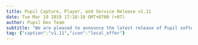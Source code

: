 ```yaml
---
title: Pupil Capture, Player, and Service Release v1.11
date: Tue Mar 19 2019 17:18:10 GMT+0700 (+07)
author: Pupil Dev Team
subtitle: "We are pleased to announce the latest release of Pupil software v1.11..."
tag: {"caption":"v1.11","icon":"local_offer"}
---
```


<script src="//cdn.rawgit.com/showdownjs/showdown/1.3.0/dist/showdown.min.js"></script>
<script type="text/javascript">
document.addEventListener("DOMContentLoaded", function(event) {
  $(document).ready(function() {
    $.ajax({
      type: 'GET',
      url: "https://api.github.com/repos/pupil-labs/pupil/releases/tags/v1.11",
      dataType: "jsonp",
      success: function(data, textStatus,jaXHR){
        var converter = new showdown.Converter();
        var text = data.data.body;
        var html = converter.makeHtml(text);
        html += '<a href="https://github.com/pupil-labs/pupil/releases/tag/v1.11">Download v1.11</a>';
        $('section[class~="content"]').html(html);
      }
    })
;  });
});
</script>
